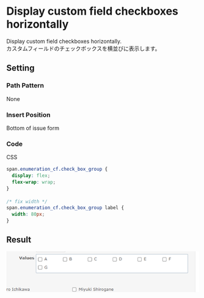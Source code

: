 # Display custom field checkboxes horizontally

Display custom field checkboxes horizontally.  
カスタムフィールドのチェックボックスを横並びに表示します。

## Setting

### Path Pattern

None

### Insert Position

Bottom of issue form
<!-- 
Head of all pages
Bottom of issue form
Bottom of issue detail
Bottom of all pages
-->

### Code

CSS
<!--
JavaScript
CSS
HTML
-->

```css
span.enumeration_cf.check_box_group {
  display: flex;
  flex-wrap: wrap; 
}

/* fix width */
span.enumeration_cf.check_box_group label {
  width: 80px;
}
```

## Result

![result](./result.gif)
